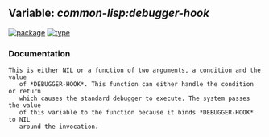 ## Variable: ***common-lisp:*debugger-hook****
[![package](https://img.shields.io/badge/Package-COMMON--LISP-5f9ea0.svg?style=social&colorA=999999)](../) [![type](https://img.shields.io/badge/Type-Variable-5f9ea0.svg?style=social&colorA=999999)](../#variable) 
### Documentation
```
This is either NIL or a function of two arguments, a condition and the value
   of *DEBUGGER-HOOK*. This function can either handle the condition or return
   which causes the standard debugger to execute. The system passes the value
   of this variable to the function because it binds *DEBUGGER-HOOK* to NIL
   around the invocation.
```
